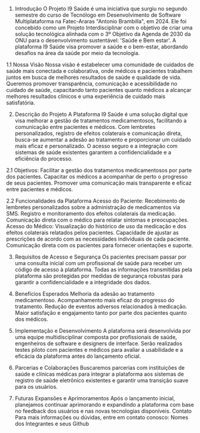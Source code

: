 1. Introdução
O Projeto I9 Saúde é uma iniciativa que surgiu no segundo semestre do curso de Tecnólogo em Desenvolvimento de Software Multiplataforma na Fatec-Araras "Antonio Brambilla", em 2024. Ele foi concebido como um Projeto Interdisciplinar com o objetivo de criar uma solução tecnológica alinhada com o 3º Objetivo da Agenda de 2030 da ONU para o desenvolvimento sustentável: 'Saúde e Bem estar'. A plataforma I9 Saúde visa promover a saúde e o bem-estar, abordando desafios na área da saúde por meio da tecnologia.

1.1 Nossa Visão
Nossa visão é estabelecer uma comunidade de cuidados de saúde mais conectada e colaborativa, onde médicos e pacientes trabalhem juntos em busca de melhores resultados de saúde e qualidade de vida. Queremos promover transparência, comunicação e acessibilidade no cuidado de saúde, capacitando tanto pacientes quanto médicos a alcançar melhores resultados clínicos e uma experiência de cuidado mais satisfatória.

2. Descrição do Projeto
A Plataforma I9 Saúde é uma solução digital que visa melhorar a gestão de tratamentos medicamentosos, facilitando a comunicação entre pacientes e médicos. Com lembretes personalizados, registro de efeitos colaterais e comunicação direta, busca-se aumentar a adesão ao tratamento e proporcionar um cuidado mais eficaz e personalizado. O acesso seguro e a integração com sistemas de saúde existentes garantem a confidencialidade e a eficiência do processo.

2.1 Objetivos:
Facilitar a gestão dos tratamentos medicamentosos por parte dos pacientes.
Capacitar os médicos a acompanhar de perto o progresso de seus pacientes.
Promover uma comunicação mais transparente e eficaz entre pacientes e médicos.

2.2 Funcionalidades da Plataforma
Acesso do Paciente:
Recebimento de lembretes personalizados sobre a administração de medicamentos via SMS.
Registro e monitoramento dos efeitos colaterais da medicação.
Comunicação direta com o médico para relatar sintomas e preocupações.
Acesso do Médico:
Visualização do histórico de uso da medicação e dos efeitos colaterais relatados pelos pacientes.
Capacidade de ajustar as prescrições de acordo com as necessidades individuais de cada paciente.
Comunicação direta com os pacientes para fornecer orientações e suporte.

3. Requisitos de Acesso e Segurança
Os pacientes precisam passar por uma consulta inicial com um profissional de saúde para receber um código de acesso à plataforma.
Todas as informações transmitidas pela plataforma são protegidas por medidas de segurança robustas para garantir a confidencialidade e a integridade dos dados.

4. Benefícios Esperados
Melhoria da adesão ao tratamento medicamentoso.
Acompanhamento mais eficaz do progresso do tratamento.
Redução de eventos adversos relacionados à medicação.
Maior satisfação e engajamento tanto por parte dos pacientes quanto dos médicos.

5. Implementação e Desenvolvimento
A plataforma será desenvolvida por uma equipe multidisciplinar composta por profissionais de saúde, engenheiros de software e designers de interface.
Serão realizados testes piloto com pacientes e médicos para avaliar a usabilidade e a eficácia da plataforma antes do lançamento oficial.

6. Parcerias e Colaborações
Buscaremos parcerias com instituições de saúde e clínicas médicas para integrar a plataforma aos sistemas de registro de saúde eletrônico existentes e garantir uma transição suave para os usuários.

7. Futuras Expansões e Aprimoramentos
Após o lançamento inicial, planejamos continuar aprimorando e expandindo a plataforma com base no feedback dos usuários e nas novas tecnologias disponíveis.
Contato
Para mais informações ou dúvidas, entre em contato conosco:
Nomes dos Integrantes e seus Github
